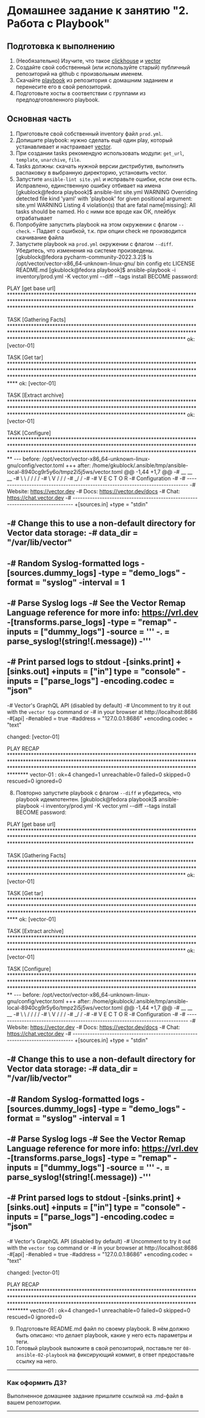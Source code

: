 # Домашнее задание к занятию "2. Работа с Playbook"

## Подготовка к выполнению

1. (Необязательно) Изучите, что такое [clickhouse](https://www.youtube.com/watch?v=fjTNS2zkeBs) и [vector](https://www.youtube.com/watch?v=CgEhyffisLY)
2. Создайте свой собственный (или используйте старый) публичный репозиторий на github с произвольным именем.
3. Скачайте [playbook](./playbook/) из репозитория с домашним заданием и перенесите его в свой репозиторий.
4. Подготовьте хосты в соответствии с группами из предподготовленного playbook.

## Основная часть

1. Приготовьте свой собственный inventory файл `prod.yml`.
2. Допишите playbook: нужно сделать ещё один play, который устанавливает и настраивает [vector](https://vector.dev).
3. При создании tasks рекомендую использовать модули: `get_url`, `template`, `unarchive`, `file`.
4. Tasks должны: скачать нужной версии дистрибутив, выполнить распаковку в выбранную директорию, установить vector.
5. Запустите `ansible-lint site.yml` и исправьте ошибки, если они есть.
 Исправлено, единственную ошибку отбивает на имена
[gkublock@fedora playbook]$ ansible-lint site.yml
WARNING  Overriding detected file kind 'yaml' with 'playbook' for given positional argument: site.yml
WARNING  Listing 4 violation(s) that are fatal
name[missing]: All tasks should be named.
 Но с ними все вроде как ОК, плейбук отрабатывает
6. Попробуйте запустить playbook на этом окружении с флагом `--check`. -  Падает с ошибкой, т.к. при опции check не производится скачивание файла
7. Запустите playbook на `prod.yml` окружении с флагом `--diff`. Убедитесь, что изменения на системе произведены.
[gkublock@fedora pycharm-community-2022.3.2]$ ls /opt/vector/vector-x86_64-unknown-linux-gnu/
bin  config  etc  LICENSE  README.md
[gkublock@fedora playbook]$ ansible-playbook -i inventory/prod.yml -K vector.yml --diff --tags install
BECOME password: 

PLAY [get base url] ********************************************************************************************************************************************************************************************************************

TASK [Gathering Facts] *****************************************************************************************************************************************************************************************************************
ok: [vector-01]

TASK [Get tar] *************************************************************************************************************************************************************************************************************************
ok: [vector-01]

TASK [Extract archive] *****************************************************************************************************************************************************************************************************************
ok: [vector-01]

TASK [Configure] ***********************************************************************************************************************************************************************************************************************
--- before: /opt/vector/vector-x86_64-unknown-linux-gnu/config/vector.toml
+++ after: /home/gkublock/.ansible/tmp/ansible-local-8940cg9r5y6o/tmpz2i5j5ws/vector.toml
@@ -1,44 +1,7 @@
-#                                    __   __  __
-#                                    \ \ / / / /
-#                                     \ V / / /
-#                                      \_/  \/
-#
-#                                    V E C T O R
-#                                   Configuration
-#
-# ------------------------------------------------------------------------------
-# Website: https://vector.dev
-# Docs: https://vector.dev/docs
-# Chat: https://chat.vector.dev
-# ------------------------------------------------------------------------------
+[sources.in]
+type = "stdin"
 
-# Change this to use a non-default directory for Vector data storage:
-# data_dir = "/var/lib/vector"
-
-# Random Syslog-formatted logs
-[sources.dummy_logs]
-type = "demo_logs"
-format = "syslog"
-interval = 1
-
-# Parse Syslog logs
-# See the Vector Remap Language reference for more info: https://vrl.dev
-[transforms.parse_logs]
-type = "remap"
-inputs = ["dummy_logs"]
-source = '''
-. = parse_syslog!(string!(.message))
-'''
-
-# Print parsed logs to stdout
-[sinks.print]
+[sinks.out]
+inputs = ["in"]
 type = "console"
-inputs = ["parse_logs"]
-encoding.codec = "json"
-
-# Vector's GraphQL API (disabled by default)
-# Uncomment to try it out with the `vector top` command or
-# in your browser at http://localhost:8686
-#[api]
-#enabled = true
-#address = "127.0.0.1:8686"
+encoding.codec = "text"

changed: [vector-01]

PLAY RECAP *****************************************************************************************************************************************************************************************************************************
vector-01                  : ok=4    changed=1    unreachable=0    failed=0    skipped=0    rescued=0    ignored=0   


8. Повторно запустите playbook с флагом `--diff` и убедитесь, что playbook идемпотентен.
[gkublock@fedora playbook]$ ansible-playbook -i inventory/prod.yml -K vector.yml --diff --tags install
BECOME password: 

PLAY [get base url] ********************************************************************************************************************************************************************************************************************

TASK [Gathering Facts] *****************************************************************************************************************************************************************************************************************
ok: [vector-01]

TASK [Get tar] *************************************************************************************************************************************************************************************************************************
ok: [vector-01]

TASK [Extract archive] *****************************************************************************************************************************************************************************************************************
ok: [vector-01]

TASK [Configure] ***********************************************************************************************************************************************************************************************************************
--- before: /opt/vector/vector-x86_64-unknown-linux-gnu/config/vector.toml
+++ after: /home/gkublock/.ansible/tmp/ansible-local-8940cg9r5y6o/tmpz2i5j5ws/vector.toml
@@ -1,44 +1,7 @@
-#                                    __   __  __
-#                                    \ \ / / / /
-#                                     \ V / / /
-#                                      \_/  \/
-#
-#                                    V E C T O R
-#                                   Configuration
-#
-# ------------------------------------------------------------------------------
-# Website: https://vector.dev
-# Docs: https://vector.dev/docs
-# Chat: https://chat.vector.dev
-# ------------------------------------------------------------------------------
+[sources.in]
+type = "stdin"
 
-# Change this to use a non-default directory for Vector data storage:
-# data_dir = "/var/lib/vector"
-
-# Random Syslog-formatted logs
-[sources.dummy_logs]
-type = "demo_logs"
-format = "syslog"
-interval = 1
-
-# Parse Syslog logs
-# See the Vector Remap Language reference for more info: https://vrl.dev
-[transforms.parse_logs]
-type = "remap"
-inputs = ["dummy_logs"]
-source = '''
-. = parse_syslog!(string!(.message))
-'''
-
-# Print parsed logs to stdout
-[sinks.print]
+[sinks.out]
+inputs = ["in"]
 type = "console"
-inputs = ["parse_logs"]
-encoding.codec = "json"
-
-# Vector's GraphQL API (disabled by default)
-# Uncomment to try it out with the `vector top` command or
-# in your browser at http://localhost:8686
-#[api]
-#enabled = true
-#address = "127.0.0.1:8686"
+encoding.codec = "text"

changed: [vector-01]

PLAY RECAP *****************************************************************************************************************************************************************************************************************************
vector-01                  : ok=4    changed=1    unreachable=0    failed=0    skipped=0    rescued=0    ignored=0   


9. Подготовьте README.md файл по своему playbook. В нём должно быть описано: что делает playbook, какие у него есть параметры и теги.
10. Готовый playbook выложите в свой репозиторий, поставьте тег `08-ansible-02-playbook` на фиксирующий коммит, в ответ предоставьте ссылку на него.

---

### Как оформить ДЗ?

Выполненное домашнее задание пришлите ссылкой на .md-файл в вашем репозитории.

---
